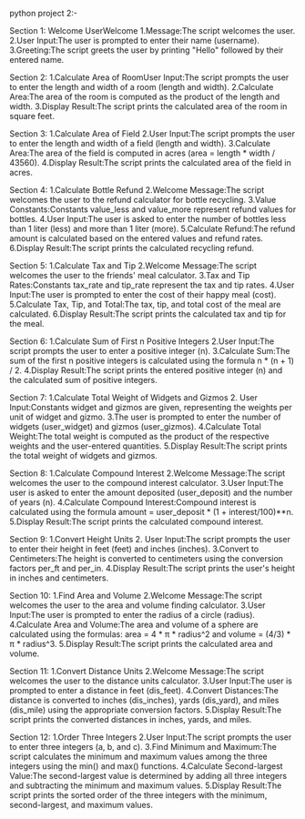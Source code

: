 python project 2:-

Section 1: Welcome UserWelcome 1.Message:The script welcomes the user.
2.User Input:The user is prompted to enter their name (username).
3.Greeting:The script greets the user by printing "Hello" followed by their entered name.

Section 2:
1.Calculate Area of RoomUser Input:The script prompts the user to enter the length and width of a room (length and width).
2.Calculate Area:The area of the room is computed as the product of the length and width.
3.Display Result:The script prints the calculated area of the room in square feet.

Section 3:
1.Calculate Area of Field
2.User Input:The script prompts the user to enter the length and width of a field (length and width).
3.Calculate Area:The area of the field is computed in acres (area = length * width / 43560).
4.Display Result:The script prints the calculated area of the field in acres.

Section 4: 
1.Calculate Bottle Refund
2.Welcome Message:The script welcomes the user to the refund calculator for bottle recycling.
3.Value Constants:Constants value_less and value_more represent refund values for bottles.
4.User Input:The user is asked to enter the number of bottles less than 1 liter (less) and more than 1 liter (more).
5.Calculate Refund:The refund amount is calculated based on the entered values and refund rates.
6.Display Result:The script prints the calculated recycling refund.

Section 5: 1.Calculate Tax and Tip 2.Welcome Message:The script welcomes the user to the friends' meal calculator. 3.Tax and Tip Rates:Constants tax_rate and tip_rate represent the tax and tip rates. 4.User Input:The user is prompted to enter the cost of their happy meal (cost). 5.Calculate Tax, Tip, and Total:The tax, tip, and total cost of the meal are calculated. 6.Display Result:The script prints the calculated tax and tip for the meal.

Section 6: 1.Calculate Sum of First n Positive Integers 2.User Input:The script prompts the user to enter a positive integer (n). 3.Calculate Sum:The sum of the first n positive integers is calculated using the formula n * (n + 1) / 2. 4.Display Result:The script prints the entered positive integer (n) and the calculated sum of positive integers.

Section 7: 1.Calculate Total Weight of Widgets and Gizmos 2. User Input:Constants widget and gizmos are given, representing the weights per unit of widget and gizmo. 3.The user is prompted to enter the number of widgets (user_widget) and gizmos (user_gizmos). 4.Calculate Total Weight:The total weight is computed as the product of the respective weights and the user-entered quantities. 5.Display Result:The script prints the total weight of widgets and gizmos.

Section 8: 1.Calculate Compound Interest 2.Welcome Message:The script welcomes the user to the compound interest calculator. 3.User Input:The user is asked to enter the amount deposited (user_deposit) and the number of years (n). 4.Calculate Compound Interest:Compound interest is calculated using the formula amount = user_deposit * (1 + interest/100)**n. 5.Display Result:The script prints the calculated compound interest.

Section 9: 1.Convert Height Units 2. User Input:The script prompts the user to enter their height in feet (feet) and inches (inches). 3.Convert to Centimeters:The height is converted to centimeters using the conversion factors per_ft and per_in. 4.Display Result:The script prints the user's height in inches and centimeters.

Section 10: 1.Find Area and Volume 2.Welcome Message:The script welcomes the user to the area and volume finding calculator. 3.User Input:The user is prompted to enter the radius of a circle (radius). 4.Calculate Area and Volume:The area and volume of a sphere are calculated using the formulas: area = 4 * π * radius^2 and volume = (4/3) * π * radius^3. 5.Display Result:The script prints the calculated area and volume.

Section 11: 1.Convert Distance Units 2.Welcome Message:The script welcomes the user to the distance units calculator. 3.User Input:The user is prompted to enter a distance in feet (dis_feet). 4.Convert Distances:The distance is converted to inches (dis_inches), yards (dis_yard), and miles (dis_mile) using the appropriate conversion factors. 5.Display Result:The script prints the converted distances in inches, yards, and miles.

Section 12: 1.Order Three Integers 2.User Input:The script prompts the user to enter three integers (a, b, and c). 3.Find Minimum and Maximum:The script calculates the minimum and maximum values among the three integers using the min() and max() functions. 4.Calculate Second-largest Value:The second-largest value is determined by adding all three integers and subtracting the minimum and maximum values. 5.Display Result:The script prints the sorted order of the three integers with the minimum, second-largest, and maximum values.

